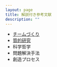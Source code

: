 ```yaml
---
layout: page
title: 解説付き参考文献
description: ""
---
```


* [チームづくり](team)
* [質的研究](qualitative)
* 科学哲学
* 問題解決手法
* 創造プロセス

